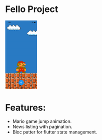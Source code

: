# Fello Project
<img src="https://github.com/abdulrehmank7/fello-project/blob/master/fello_project/ezgif.com-gif-maker%20(1).gif" width="20%" height="20%"> 


# Features:
- Mario game jump animation.
- News listing with pagination.
- Bloc patter for flutter state management.
